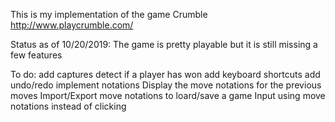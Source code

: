 This is my implementation of the game Crumble
http://www.playcrumble.com/

Status as of 10/20/2019:
The game is pretty playable but it is still missing a few features

To do:
add captures
detect if a player has won
add keyboard shortcuts
add undo/redo
implement notations
  Display the move notations for the previous moves
  Import/Export move notations to loard/save a game
  Input using move notations instead of clicking
